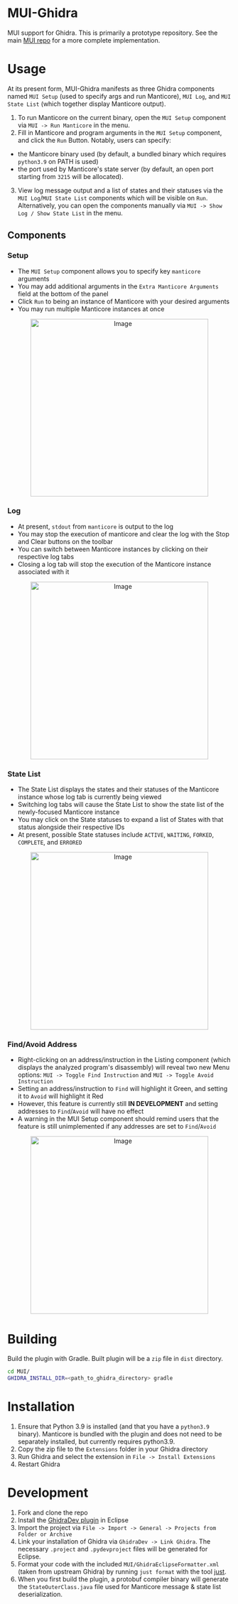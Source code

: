 # MUI-Ghidra
MUI support for Ghidra. This is primarily a prototype repository. See the main [MUI repo](https://github.com/trailofbits/mui) for a more complete implementation.

# Usage

At its present form, MUI-Ghidra manifests as three Ghidra components named `MUI Setup` (used to specify args and run Manticore), `MUI Log`, and `MUI State List` (which together display Manticore output). 

1. To run Manticore on the current binary, open the `MUI Setup` component via `MUI -> Run Manticore` in the menu.
2. Fill in Manticore and program arguments in the `MUI Setup` component, and click the `Run` Button. Notably, users can specify:
- the Manticore binary used (by default, a bundled binary which requires `python3.9` on PATH is used)
- the port used by Manticore's state server (by default, an open port starting from `3215` will be allocated).
3. View log message output and a list of states and their statuses via the `MUI Log`/`MUI State List` components which will be visible on `Run`. Alternatively, you can open the components manually via `MUI -> Show Log / Show State List` in the menu. 

## Components

### Setup
- The `MUI Setup` component allows you to specify key `manticore` arguments
- You may add additional arguments in the `Extra Manticore Arguments` field at the bottom of the panel
- Click `Run` to being an instance of Manticore with your desired arguments
- You may run multiple Manticore instances at once

<p align="center">
    <img src="https://user-images.githubusercontent.com/29654756/151377073-33fa879d-cece-44a8-a18b-216d47f932d1.png" alt="Image" height="400" />
</p>

### Log
- At present, `stdout` from `manticore` is output to the log
- You may stop the execution of manticore and clear the log with the Stop and Clear buttons on the toolbar
- You can switch between Manticore instances by clicking on their respective log tabs
- Closing a log tab will stop the execution of the Manticore instance associated with it

<p align="center">
    <img src="https://user-images.githubusercontent.com/29654756/151377064-e402f91d-eace-48e7-a683-1b8e59bf2127.png" alt="Image" height="400" />
</p>

### State List
- The State List displays the states and their statuses of the Manticore instance whose log tab is currently being viewed
- Switching log tabs will cause the State List to show the state list of the newly-focused Manticore instance
- You may click on the State statuses to expand a list of States with that status alongside their respective IDs 
- At present, possible State statuses include `ACTIVE`, `WAITING`, `FORKED`, `COMPLETE`, and `ERRORED`

<p align="center">
    <img src="https://user-images.githubusercontent.com/29654756/151377036-34cf5aa0-2fdf-43ca-a825-0f4fdec16545.png" alt="Image" height="400" />
</p>

### Find/Avoid Address
- Right-clicking on an address/instruction in the Listing component (which displays the analyzed program's disassembly) will reveal two new Menu options: `MUI -> Toggle Find Instruction` and `MUI -> Toggle Avoid Instruction`
- Setting an address/instruction to `Find` will highlight it Green, and setting it to `Avoid` will highlight it Red
- However, this feature is currently still **IN DEVELOPMENT** and setting addresses to `Find`/`Avoid` will have no effect
- A warning in the MUI Setup component should remind users that the feature is still unimplemented if any addresses are set to `Find`/`Avoid`

<p align="center">
    <img src="https://user-images.githubusercontent.com/29654756/151377865-94167e03-f4a8-45ca-b6a5-5be7d1bf2004.png" alt="Image" height="400" />
</p>


# Building

Build the plugin with Gradle. Built plugin will be a `zip` file in `dist` directory.

```bash
cd MUI/
GHIDRA_INSTALL_DIR=<path_to_ghidra_directory> gradle
```

# Installation

1. Ensure that Python 3.9 is installed (and that you have a `python3.9` binary). Manticore is bundled with the plugin and does not need to be separately installed, but currently requires python3.9.
2. Copy the zip file to the `Extensions` folder in your Ghidra directory 
3. Run Ghidra and select the extension in `File -> Install Extensions`
4. Restart Ghidra 

# Development

1. Fork and clone the repo
2. Install the [GhidraDev plugin](https://github.com/NationalSecurityAgency/ghidra/blob/master/GhidraBuild/EclipsePlugins/GhidraDev/GhidraDevPlugin/GhidraDev_README.html) in Eclipse
3. Import the project via `File -> Import -> General -> Projects from Folder or Archive`
4. Link your installation of Ghidra via `GhidraDev -> Link Ghidra`. The necessary `.project` and `.pydevproject` files will be generated for Eclipse.
5. Format your code with the included `MUI/GhidraEclipseFormatter.xml` (taken from upstream Ghidra) by running `just format` with the tool [just](https://github.com/casey/just).
6. When you first build the plugin, a protobuf compiler binary will generate the `StateOuterClass.java` file used for Manticore message & state list deserialization.
